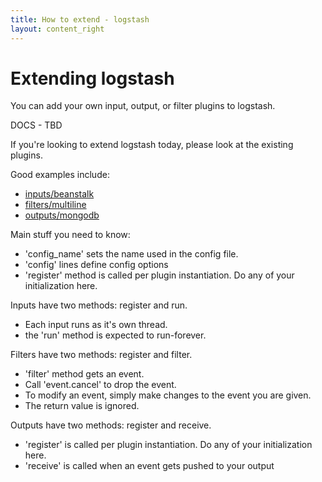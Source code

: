 ```yaml
---
title: How to extend - logstash
layout: content_right
---
```

# Extending logstash

You can add your own input, output, or filter plugins to logstash.

DOCS - TBD

If you're looking to extend logstash today, please look at the existing plugins.

Good examples include:

* [inputs/beanstalk](https://github.com/logstash/logstash/blob/v1.0.2/lib/logstash/inputs/beanstalk.rb)
* [filters/multiline](https://github.com/logstash/logstash/blob/v1.0.2/lib/logstash/filters/multiline.rb)
* [outputs/mongodb](https://github.com/logstash/logstash/blob/v1.0.2/lib/logstash/outputs/mongodb.rb)

Main stuff you need to know:

* 'config_name' sets the name used in the config file.
* 'config' lines define config options
* 'register' method is called per plugin instantiation. Do any of your initialization here.

Inputs have two methods: register and run.

* Each input runs as it's own thread.
* the 'run' method is expected to run-forever.

Filters have two methods: register and filter.

* 'filter' method gets an event. 
* Call 'event.cancel' to drop the event.
* To modify an event, simply make changes to the event you are given.
* The return value is ignored.

Outputs have two methods: register and receive.

* 'register' is called per plugin instantiation. Do any of your initialization here.
* 'receive' is called when an event gets pushed to your output
